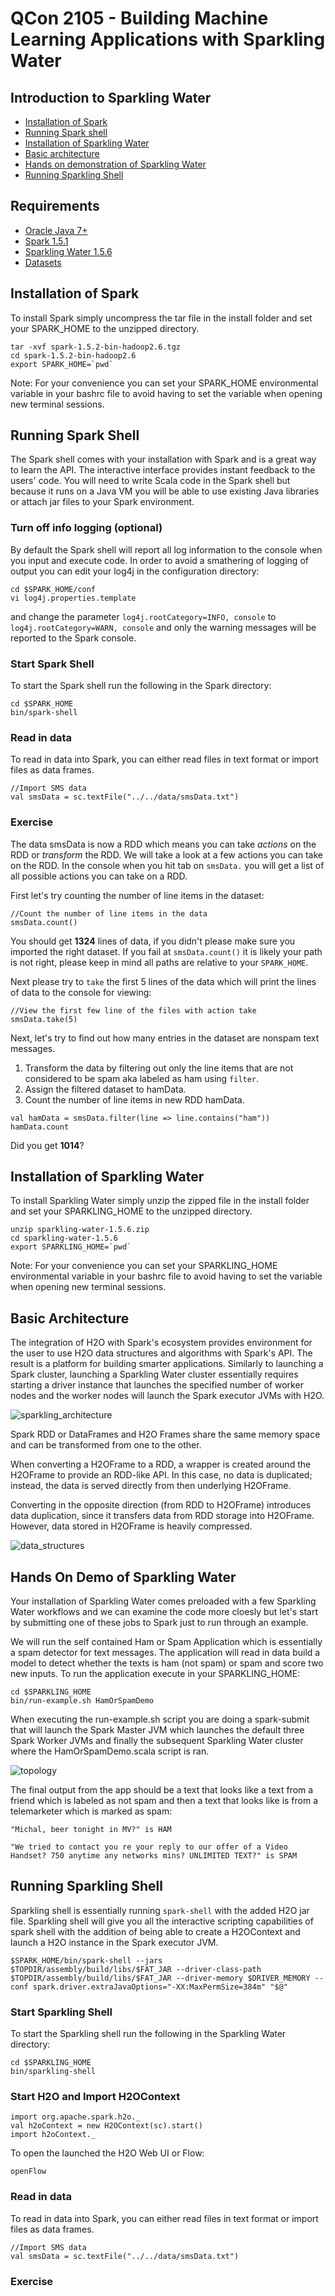 # QCon 2105 - Building Machine Learning Applications with Sparkling Water

## Introduction to Sparkling Water

- [Installation of Spark](#installation_of_spark)
- [Running Spark shell](#running_spark_shell)
- [Installation of Sparkling Water](#installation_of_sparkling)
- [Basic architecture](#basic_architecture)
- [Hands on demonstration of Sparkling Water](#hands_on)
- [Running Sparkling Shell](#run_it_yourself)

## Requirements
 
 - [Oracle Java 7+](http://www.oracle.com/technetwork/java/javase/downloads/jdk7-downloads-1880260.html) 
 - [Spark 1.5.1](http://spark.apache.org/downloads.html) 
 - [Sparkling Water 1.5.6](http://h2o-release.s3.amazonaws.com/sparkling-water/rel-1.5/6/index.html)
 - [Datasets](https://raw.githubusercontent.com/h2oai/sparkling-water/master/examples/smalldata/smsData.txt) 

## Installation of Spark

To install Spark simply uncompress the tar file in the install folder and set your SPARK_HOME to the unzipped directory.

```
tar -xvf spark-1.5.2-bin-hadoop2.6.tgz
cd spark-1.5.2-bin-hadoop2.6
export SPARK_HOME=`pwd`
```
Note: For your convenience you can set your SPARK_HOME environmental variable in your bashrc file to avoid having to set the variable when opening new terminal sessions.

## Running Spark Shell

The Spark shell comes with your installation with Spark and is a great way to learn the API. The interactive interface provides instant feedback to the users' code. You will need to write Scala code in the Spark shell but because it runs on a Java VM you will be able to use existing Java libraries or attach jar files to your Spark environment. 


### Turn off info logging (optional)

By default the Spark shell will report all log information to the console when you input and execute code. In order to avoid a smathering of logging of output you can edit your log4j in the configuration directory:

```
cd $SPARK_HOME/conf
vi log4j.properties.template
```
and change the parameter `log4j.rootCategory=INFO, console` to `log4j.rootCategory=WARN, console` and only the warning messages will be reported to the Spark console.

### Start Spark Shell

To start the Spark shell run the following in the Spark directory:

```
cd $SPARK_HOME
bin/spark-shell
```

### Read in data

To read in data into Spark, you can either read files in text format or import files as data frames. 

```
//Import SMS data
val smsData = sc.textFile("../../data/smsData.txt")
```

### Exercise

The data smsData is now a RDD which means you can take *actions* on the RDD or *transform* the RDD. We will take a look at a few actions you can take on the RDD. In the console when you hit tab on ```smsData.``` you will get a list of all possible actions you can take on a RDD.

First let's try counting the number of line items in the dataset:

```
//Count the number of line items in the data
smsData.count()
```
You should get **1324** lines of data, if you didn't please make sure you imported the right dataset. If you fail at `smsData.count()` it is likely your path is not right, please keep in mind all paths are relative to your `SPARK_HOME`.

Next please try to `take` the first 5 lines of the data which will print the lines of data to the console for viewing:

```
//View the first few line of the files with action take
smsData.take(5)
```

Next, let's try to find out how many entries in the dataset are nonspam text messages.

1. Transform the data by filtering out only the line items that are not considered to be spam aka labeled as ham using `filter`.
2. Assign the filtered dataset to hamData.
3. Count the number of line items in new RDD hamData.

```
val hamData = smsData.filter(line => line.contains("ham")) 
hamData.count
```
Did you get **1014**?

## Installation of Sparkling Water

To install Sparkling Water simply unzip the zipped file in the install folder and set your SPARKLING_HOME to the unzipped directory.

```
unzip sparkling-water-1.5.6.zip
cd sparkling-water-1.5.6
export SPARKLING_HOME=`pwd`
```
Note: For your convenience you can set your SPARKLING_HOME environmental variable in your bashrc file to avoid having to set the variable when opening new terminal sessions.

## Basic Architecture

The integration of H2O with Spark's ecosystem provides environment for the user to use H2O data structures and algorithms with Spark's API. The result is a platform for building smarter applications. Similarly to launching a Spark cluster, launching a Sparkling Water cluster essentially requires starting a driver instance that launches the specified number of worker nodes and the worker nodes will launch the Spark executor JVMs with H2O.
	
![sparkling_architecture](images/sparkling_architecture.jpg)

Spark RDD or DataFrames and H2O Frames share the same memory space and can be transformed from one to the other.

When converting a H2OFrame to a RDD, a wrapper is created around the H2OFrame to provide an RDD-like API. In this case, no data is duplicated; instead, the data is served directly from then underlying H2OFrame.

Converting in the opposite direction (from RDD to H2OFrame) introduces data duplication, since it transfers data from RDD storage into H2OFrame. However, data stored in H2OFrame is heavily compressed.

![data_structures](images/data_structures.jpg)


## Hands On Demo of Sparkling Water

Your installation of Sparkling Water comes preloaded with a few Sparkling Water workflows and we can examine the code more cloesly but let's start by submitting one of these jobs to Spark just to run through an example.

We will run the self contained Ham or Spam Application which is essentially a spam detector for text messages. The application will read in data build a model to detect whether the texts is ham (not spam) or spam and score two new inputs. To run the application execute in your SPARKLING_HOME:

```
cd $SPARKLING_HOME
bin/run-example.sh HamOrSpamDemo
```

When executing the run-example.sh script you are doing a spark-submit that will launch the Spark Master JVM which launches the default three Spark Worker JVMs and finally the subsequent Sparkling Water cluster where the HamOrSpamDemo.scala script is ran.

![topology](images/topology.png)

The final output from the app should be a text that looks like a text from a friend which is labeled as not spam and then a text that looks like is from a telemarketer which is marked as spam:

```
"Michal, beer tonight in MV?" is HAM
       
"We tried to contact you re your reply to our offer of a Video Handset? 750 anytime any networks mins? UNLIMITED TEXT?" is SPAM
```


## Running Sparkling Shell

Sparkling shell is essentially running `spark-shell` with the added H2O jar file. Sparkling shell will give you all the interactive scripting capabilities of spark shell with the addition of being able to create a H2OContext and launch a H2O instance in the Spark executor JVM.

```
$SPARK_HOME/bin/spark-shell --jars $TOPDIR/assembly/build/libs/$FAT_JAR --driver-class-path $TOPDIR/assembly/build/libs/$FAT_JAR --driver-memory $DRIVER_MEMORY --conf spark.driver.extraJavaOptions="-XX:MaxPermSize=384m" "$@"
```

### Start Sparkling Shell

To start the Sparkling shell run the following in the Sparkling Water directory:

```
cd $SPARKLING_HOME
bin/sparkling-shell
```

### Start H2O and Import H2OContext

```
import org.apache.spark.h2o._
val h2oContext = new H2OContext(sc).start() 
import h2oContext._ 
```
To open the launched the H2O Web UI or Flow:

```
openFlow
```


### Read in data

To read in data into Spark, you can either read files in text format or import files as data frames. 

```
//Import SMS data
val smsData = sc.textFile("../../data/smsData.txt")
```

### Exercise 
